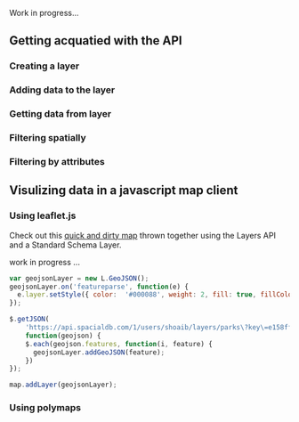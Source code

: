 Work in progress...

## Getting acquatied with the API

### Creating a layer

### Adding data to the layer

### Getting data from layer

### Filtering spatially

### Filtering by attributes

## Visulizing data in a javascript map client

### Using leaflet.js

Check out this [quick and dirty map](http://jsfiddle.net/sabman/n85Qr/12/) thrown together using the Layers API and a Standard Schema Layer.

work in progress ...

```javascript
var geojsonLayer = new L.GeoJSON();
geojsonLayer.on('featureparse', function(e) {
  e.layer.setStyle({ color:  '#000088', weight: 2, fill: true, fillColor: '#009933' });
});

$.getJSON(
    'https://api.spacialdb.com/1/users/shoaib/layers/parks\?key\=e158ff36d16c9ece0e49359b4903dc2c&callback=?',
    function(geojson) {
    $.each(geojson.features, function(i, feature) {
      geojsonLayer.addGeoJSON(feature);
    })
});

map.addLayer(geojsonLayer);
```

### Using polymaps
